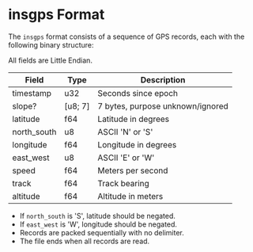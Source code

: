 # insgps Format

The `insgps` format consists of a sequence of GPS records, each with the following binary structure:

All fields are Little Endian.

| Field         | Type    | Description                        |
|---------------|---------|------------------------------------|
| timestamp     | u32     | Seconds since epoch                |
| slope?        | [u8; 7] | 7 bytes, purpose unknown/ignored   |
| latitude      | f64     | Latitude in degrees                |
| north_south   | u8      | ASCII 'N' or 'S'                   |
| longitude     | f64     | Longitude in degrees               |
| east_west     | u8      | ASCII 'E' or 'W'                   |
| speed         | f64     | Meters per second                  |
| track         | f64     | Track bearing                      |
| altitude      | f64     | Altitude in meters                 |

- If `north_south` is 'S', latitude should be negated.
- If `east_west` is 'W', longitude should be negated.
- Records are packed sequentially with no delimiter.
- The file ends when all records are read.
